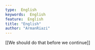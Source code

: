 ```yaml
---
type:  English
keywords:  English
feature:  English
title: "English"
author: "ArmanRiazi"
---
```

[[We should do that before we continue]]